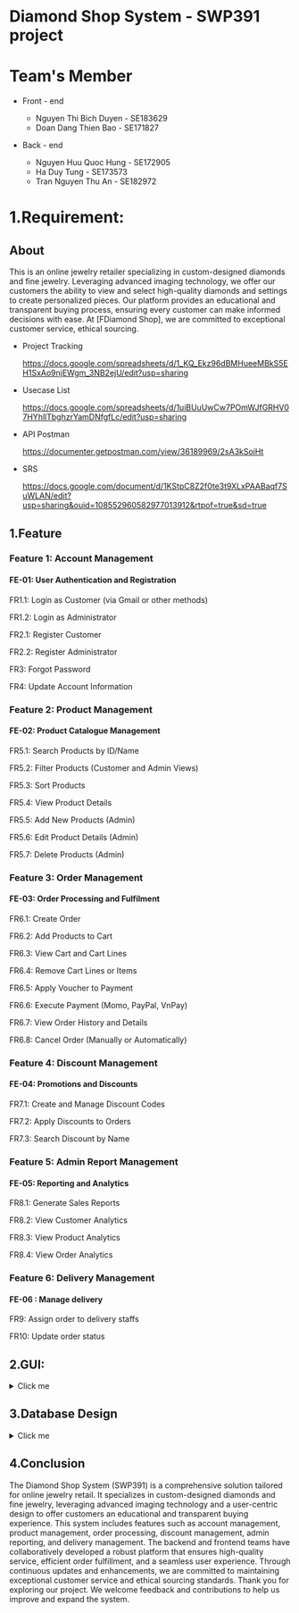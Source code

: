# Diamond Shop System - SWP391 project
# Team's Member

- Front - end
  
  - Nguyen Thi Bich Duyen - SE183629
  - Doan Dang Thien Bao - SE171827
    
- Back - end
  
  - Nguyen Huu Quoc Hung - SE172905
  - Ha Duy Tung - SE173573
  - Tran Nguyen Thu An - SE182972
# 1.Requirement:
## About

This is an online jewelry retailer specializing in custom-designed diamonds and fine jewelry. Leveraging advanced imaging technology, we offer our customers the ability to view and select high-quality diamonds and settings to create personalized pieces. Our platform provides an educational and transparent buying process, ensuring every customer can make informed decisions with ease. At [FDiamond Shop], we are committed to exceptional customer service, ethical sourcing.
- Project Tracking
  
  https://docs.google.com/spreadsheets/d/1_KQ_Ekz96dBMHueeMBkS5EH1SxAo9njEWgm_3NB2ejU/edit?usp=sharing
  
- Usecase List

  https://docs.google.com/spreadsheets/d/1uiBUuUwCw7POmWJfGRHV07HYhllTbghzrYamDNfgfLc/edit?usp=sharing

- API Postman

  https://documenter.getpostman.com/view/36189969/2sA3kSoiHt
  
- SRS

  https://docs.google.com/document/d/1KStpC8Z2f0te3t9XLxPAABaqf7SuWLAN/edit?usp=sharing&ouid=108552960582977013912&rtpof=true&sd=true
## 1.Feature
### Feature 1: Account Management
#### FE-01: User Authentication and Registration
FR1.1: Login as Customer (via Gmail or other methods)

FR1.2: Login as Administrator

FR2.1: Register Customer

FR2.2: Register Administrator

FR3: Forgot Password

FR4: Update Account Information

### Feature 2: Product Management
#### FE-02: Product Catalogue Management
FR5.1: Search Products by ID/Name

FR5.2: Filter Products (Customer and Admin Views)

FR5.3: Sort Products

FR5.4: View Product Details

FR5.5: Add New Products (Admin)

FR5.6: Edit Product Details (Admin)

FR5.7: Delete Products (Admin)

### Feature 3: Order Management
#### FE-03: Order Processing and Fulfilment
FR6.1: Create Order

FR6.2: Add Products to Cart

FR6.3: View Cart and Cart Lines

FR6.4: Remove Cart Lines or Items

FR6.5: Apply Voucher to Payment

FR6.6: Execute Payment (Momo, PayPal, VnPay)

FR6.7: View Order History and Details

FR6.8: Cancel Order (Manually or Automatically)

### Feature 4: Discount Management
#### FE-04: Promotions and Discounts
FR7.1: Create and Manage Discount Codes

FR7.2: Apply Discounts to Orders

FR7.3: Search Discount by Name

### Feature 5: Admin Report Management
#### FE-05: Reporting and Analytics
FR8.1: Generate Sales Reports

FR8.2: View Customer Analytics

FR8.3: View Product Analytics

FR8.4: View Order Analytics

### Feature 6: Delivery Management
#### FE-06 : Manage delivery
FR9: Assign order to delivery staffs

FR10: Update order status
## 2.GUI:
<details>
  <summary>Click me</summary><br>
  
### 2.1 Customer Pages
#### Sign in & Sign up page
![image](https://github.com/user-attachments/assets/c0f06bfb-a845-4b98-82b2-712a5cf059bb)
![image](https://github.com/user-attachments/assets/a0d353a9-c831-4477-9dd8-01521d7893e6)
#### Home page
![image](https://github.com/user-attachments/assets/0a309469-f200-4406-8200-a545b41066ae)
#### Product page
![image](https://github.com/user-attachments/assets/f2a2c754-7aeb-4f6a-b10f-c863d8853d98)
#### Product details page
![image](https://github.com/user-attachments/assets/53c16d8d-dd76-4661-aa08-ea3043e1af2f)
#### Shopping Cart page
![image](https://github.com/user-attachments/assets/36bf6037-0ee8-4635-a9f2-829940301409)
#### Discount Code page
![image](https://github.com/user-attachments/assets/7771cd5a-f412-47d6-85c3-afd8b5ddcc38)
#### Checkout page
![image](https://github.com/user-attachments/assets/1e571ed5-963a-435d-858d-59f1ca38ff4d)
#### Successful payment page
![image](https://github.com/user-attachments/assets/c32c7dde-b2b6-4b2c-9a6b-3c0e87e65324)
#### Order history page
![image](https://github.com/user-attachments/assets/e78e3e65-5c28-4ebc-9181-0ab76be52b98)
#### Account detail page
![image](https://github.com/user-attachments/assets/eac5d948-2853-4c44-8882-90b281ee472b)
### 2.2 Admin Pages
#### Sign in % Sign up page
![image](https://github.com/user-attachments/assets/d7133f09-6dbb-40cd-ba78-bfb2fdac788c)
#### Manage staffs page
![image](https://github.com/user-attachments/assets/67279aa5-06a3-42aa-8e22-21cf562ab254)
#### Add new staff page
![image](https://github.com/user-attachments/assets/30b2efc8-bce9-4301-8ee3-fd0224c16d8e)
#### Manage products page
![image](https://github.com/user-attachments/assets/67477c60-695d-4f8b-b272-8ea029e85360)
#### Add new product page
![image](https://github.com/user-attachments/assets/4eca187f-ab9e-4b2b-967d-72c82dfa708d)
#### Manage orders page
![image](https://github.com/user-attachments/assets/6a7f80d7-368b-4267-b54c-610ec8071175)
#### Order detail page
![image](https://github.com/user-attachments/assets/4c892bc3-6390-46bf-ab12-352154074915)
#### Add new discount page
![image](https://github.com/user-attachments/assets/44020d25-080f-42cd-82b6-b28f5f0d6e2a)
</details>

## 3.Database Design
<details>
  <summary>Click me</summary><br>

### ERD
https://drive.google.com/file/d/1p8GJO6FrXx7xXIC5sYxDu3W2-M5W4R72/view?usp=sharing
![image](https://github.com/user-attachments/assets/7d2dd642-c1b7-4fd3-8e90-9c79b51d3697)
</details>

## 4.Conclusion
The Diamond Shop System (SWP391) is a comprehensive solution tailored for online jewelry retail. It specializes in custom-designed diamonds and fine jewelry, leveraging advanced imaging technology and a user-centric design to offer customers an educational and transparent buying experience. This system includes features such as account management, product management, order processing, discount management, admin reporting, and delivery management. The backend and frontend teams have collaboratively developed a robust platform that ensures high-quality service, efficient order fulfillment, and a seamless user experience. Through continuous updates and enhancements, we are committed to maintaining exceptional customer service and ethical sourcing standards. Thank you for exploring our project. We welcome feedback and contributions to help us improve and expand the system.
